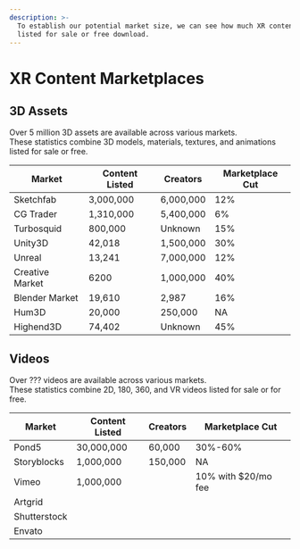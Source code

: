 ```yaml
---
description: >-
  To establish our potential market size, we can see how much XR content is
  listed for sale or free download.
---
```


# XR Content Marketplaces

## 3D Assets

Over 5 million 3D assets are available across various markets.\
These statistics combine 3D models, materials, textures, and animations listed for sale or free.

| Market          | Content Listed | Creators  | Marketplace Cut |
| --------------- | -------------- | --------- | --------------- |
| Sketchfab       | 3,000,000      | 6,000,000 | 12%             |
| CG Trader       | 1,310,000      | 5,400,000 | 6%              |
| Turbosquid      | 800,000        | Unknown   | 15%             |
| Unity3D         | 42,018         | 1,500,000 | 30%             |
| Unreal          | 13,241         | 7,000,000 | 12%             |
| Creative Market | 6200           | 1,000,000 | 40%             |
| Blender Market  | 19,610         | 2,987     | 16%             |
| Hum3D           | 20,000         | 250,000   | NA              |
| Highend3D       | 74,402         | Unknown   | 45%             |

## Videos

Over ??? videos are available across various markets.\
These statistics combine 2D, 180, 360, and VR videos listed for sale or for free.

| Market       | Content Listed | Creators | Marketplace Cut     |
| ------------ | -------------- | -------- | ------------------- |
| Pond5        | 30,000,000     | 60,000   | 30%-60%             |
| Storyblocks  | 1,000,000      | 150,000  | NA                  |
| Vimeo        | 1,000,000      |          | 10% with $20/mo fee |
| Artgrid      |                |          |                     |
| Shutterstock |                |          |                     |
| Envato       |                |          |                     |

